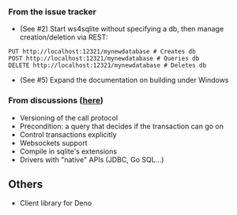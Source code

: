 ### From the issue tracker

- (See #2) Start ws4sqlite without specifying a db, then manage creation/deletion via REST:

```
PUT http://localhost:12321/mynewdatabase # Creates db
POST http://localhost:12321/mynewdatabase # Queries db
DELETE http://localhost:12321/mynewdatabase # Deletes db
```

- (See #5) Expand the documentation on building under Windows

### From discussions ([here](https://news.ycombinator.com/item?id=30636796))

- Versioning of the call protocol
- Precondition: a query that decides if the transaction can go on
- Control transactions explicitly
- Websockets support
- Compile in sqlite's extensions
- Drivers with "native" APIs (JDBC, Go SQL...)

## Others

- Client library for Deno
